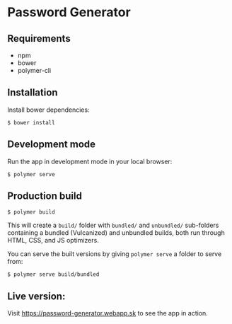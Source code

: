 # Password Generator

## Requirements

- npm
- bower
- polymer-cli

## Installation

Install bower dependencies:

    $ bower install

## Development mode

Run the app in development mode in your local browser:

```
$ polymer serve
```

## Production build

```
$ polymer build
```

This will create a `build/` folder with `bundled/` and `unbundled/` sub-folders containing a bundled (Vulcanized) and unbundled builds, both run through HTML, CSS, and JS optimizers.

You can serve the built versions by giving `polymer serve` a folder to serve from:

```
$ polymer serve build/bundled
```

## Live version:

Visit https://password-generator.webapp.sk to see the app in action.
